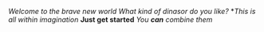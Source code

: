 *Welcome to the brave new world*
_What kind of dinasor do you like?_
**This is all within imagination*
__Just get started__
_You **can** combine them_
